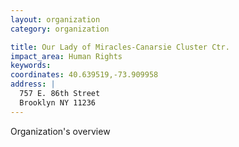 ```yaml
---
layout: organization
category: organization

title: Our Lady of Miracles-Canarsie Cluster Ctr.
impact_area: Human Rights
keywords: 
coordinates: 40.639519,-73.909958
address: |
  757 E. 86th Street
  Brooklyn NY 11236
---
```

Organization's overview
